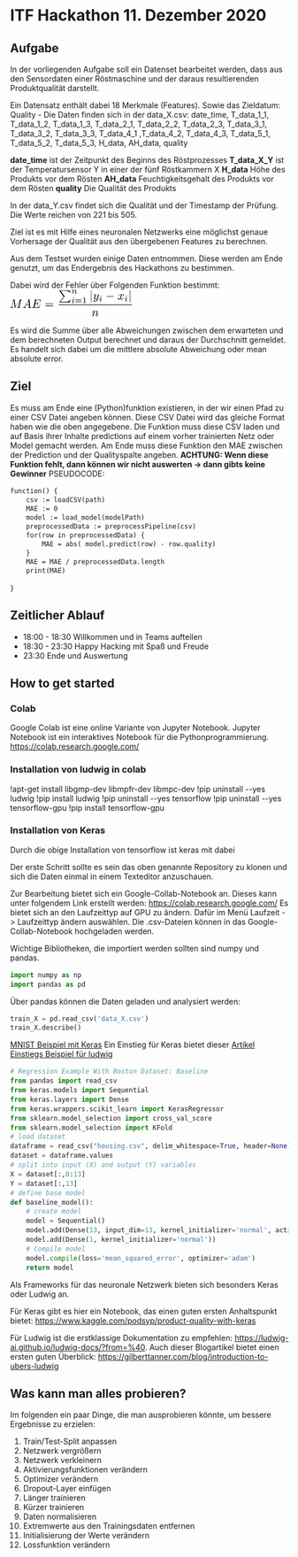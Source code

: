 # ITF Hackathon 11. Dezember 2020  
## Aufgabe
In der vorliegenden Aufgabe soll ein Datenset bearbeitet werden, dass aus den Sensordaten einer Röstmaschine und der daraus resultierenden Produktqualität darstellt.

Ein Datensatz enthält dabei 18 Merkmale (Features). Sowie das Zieldatum: Quality - Die Daten finden sich in der data_X.csv:
date_time, T_data_1_1, T_data_1_2, T_data_1_3, T_data_2_1, T_data_2_2, T_data_2_3, T_data_3_1, T_data_3_2, T_data_3_3, T_data_4_1 ,T_data_4_2, T_data_4_3, T_data_5_1, T_data_5_2, T_data_5_3, H_data, AH_data, quality

**date_time** ist der Zeitpunkt des Beginns des Röstprozesses
**T_data_X_Y** ist der Temperatursensor Y in einer der fünf Röstkammern X
**H_data** Höhe des Produkts vor dem Rösten
**AH_data** Feuchtigkeitsgehalt des Produkts vor dem Rösten
**quality** Die Qualität des Produkts

In der data_Y.csv findet sich die Qualität und der Timestamp der Prüfung. Die Werte reichen von 221 bis 505.

Ziel ist es mit Hilfe eines neuronalen Netzwerks eine möglichst genaue Vorhersage der Qualität aus den übergebenen Features zu berechnen.

Aus dem Testset wurden einige Daten entnommen. Diese werden am Ende genutzt, um das Endergebnis des Hackathons zu bestimmen. 

Dabei wird der Fehler über Folgenden Funktion bestimmt:
<img src="a2f90a7d72270a9d6a54e6671d0f7a16.png" alt="MAE" width="220"/>

Es wird die Summe über alle Abweichungen zwischen dem erwarteten und dem berechneten Output berechnet und daraus der Durchschnitt gemeldet. Es handelt sich dabei um die mittlere absolute Abweichung oder mean absolute error.

## Ziel
Es muss am Ende eine (Python)funktion existieren, in der wir einen Pfad zu einer CSV Datei angeben können. Diese CSV Datei wird das gleiche Format haben wie die oben angegebene. Die Funktion muss diese CSV laden und auf Basis ihrer Inhalte predictions auf einem vorher trainierten Netz oder Model gemacht werden.
Am Ende muss diese Funktion den MAE zwischen der Prediction und der Qualityspalte angeben.
__ACHTUNG: Wenn diese Funktion fehlt, dann können wir nicht auswerten -> dann gibts keine Gewinner__
PSEUDOCODE:
``` 
function() {
    csv := loadCSV(path)
    MAE := 0
    model := load_model(modelPath)
    preprocessedData := preprocessPipeline(csv)
    for(row in preprocessedData) {
        MAE = abs( model.predict(row) - row.quality)
    }
    MAE = MAE / preprocessedData.length
    print(MAE)

}
```
## Zeitlicher Ablauf

* 18:00 - 18:30 Willkommen und in Teams aufteilen
* 18:30 - 23:30 Happy Hacking mit Spaß und Freude
* 23:30         Ende und Auswertung

## How to get started
### Colab
Google Colab ist eine online Variante von Jupyter Notebook. Jupyter Notebook ist ein interaktives Notebook für die Pythonprogrammierung.
https://colab.research.google.com/


### Installation von ludwig in colab
!apt-get install libgmp-dev libmpfr-dev libmpc-dev
!pip uninstall --yes ludwig
!pip install ludwig
!pip uninstall --yes tensorflow
!pip uninstall --yes tensorflow-gpu
!pip install tensorflow-gpu

### Installation von Keras
Durch die obige Installation von tensorflow ist keras mit dabei

Der erste Schritt sollte es sein das oben genannte Repository zu klonen und sich die Daten einmal in einem Texteditor anzuschauen.

Zur Bearbeitung bietet sich ein Google-Collab-Notebook an. Dieses kann unter folgendem Link erstellt werden: https://colab.research.google.com/
Es bietet sich an den Laufzeittyp auf GPU zu ändern. Dafür im Menü Laufzeit -> Laufzeittyp ändern auswählen.
Die .csv-Dateien können in das Google-Collab-Notebook hochgeladen werden.

Wichtige Bibliotheken, die importiert werden sollten sind numpy und pandas.

```python
import numpy as np 
import pandas as pd
```

Über pandas können die Daten geladen und analysiert werden:
```python
train_X = pd.read_csv('data_X.csv')
train_X.describe()
```

[MNIST Beispiel mit Keras](https://keras.io/examples/vision/mnist_convnet/)
Ein Einstieg für Keras bietet dieser [Artikel](https://machinelearningmastery.com/regression-tutorial-keras-deep-learning-library-python/)
[Einstiegs Beispiel für ludwig](https://ludwig-ai.github.io/ludwig-docs/examples/#simple-regression-fuel-efficiency-prediction)

```python
# Regression Example With Boston Dataset: Baseline
from pandas import read_csv
from keras.models import Sequential
from keras.layers import Dense
from keras.wrappers.scikit_learn import KerasRegressor
from sklearn.model_selection import cross_val_score
from sklearn.model_selection import KFold
# load dataset
dataframe = read_csv("housing.csv", delim_whitespace=True, header=None)
dataset = dataframe.values
# split into input (X) and output (Y) variables
X = dataset[:,0:13]
Y = dataset[:,13]
# define base model
def baseline_model():
	# create model
	model = Sequential()
	model.add(Dense(13, input_dim=13, kernel_initializer='normal', activation='relu'))
	model.add(Dense(1, kernel_initializer='normal'))
	# Compile model
	model.compile(loss='mean_squared_error', optimizer='adam')
	return model
```

Als Frameworks für das neuronale Netzwerk bieten sich besonders Keras oder Ludwig an.

Für Keras gibt es hier ein Notebook, das einen guten ersten Anhaltspunkt bietet: https://www.kaggle.com/podsyp/product-quality-with-keras

Für Ludwig ist die erstklassige Dokumentation zu empfehlen: 
https://ludwig-ai.github.io/ludwig-docs/?from=%40.
Auch dieser Blogartikel bietet einen ersten guten Überblick:
https://gilberttanner.com/blog/introduction-to-ubers-ludwig

## Was kann man alles probieren?
Im folgenden ein paar Dinge, die man ausprobieren könnte, um bessere Ergebnisse zu erzielen:
1. Train/Test-Split anpassen
2. Netzwerk vergrößern
3. Netzwerk verkleinern
4. Aktivierungsfunktionen verändern
5. Optimizer verändern
6. Dropout-Layer einfügen
7. Länger trainieren
8. Kürzer trainieren
9. Daten normalisieren
10. Extremwerte aus den Trainingsdaten entfernen
11. Initialisierung der Werte verändern
12. Lossfunktion verändern





